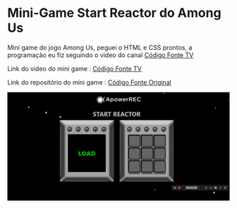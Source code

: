 <h1>Mini-Game Start Reactor do Among Us</h1>
<p>Mini game do jogo Among Us, peguei o HTML e CSS prontos, a programação eu fiz seguindo o video do canal <a target="_blanck" href="https://www.youtube.com/user/codigofontetv">Código Fonte TV</a></p>

<p>Link do video do mini game : <a target="_blanck" href="https://www.youtube.com/watch?v=C3WZrP0zlUk&ab_channel=C%C3%B3digoFonteTV">Código Fonte TV</a></p>
<p>Link do repositório do mini game : <a target="_blanck" href="https://github.com/gabrielfroes/among-us-start-reactor-game-vanilla-js">Código Fonte Original</a></p>



![](/example.gif)